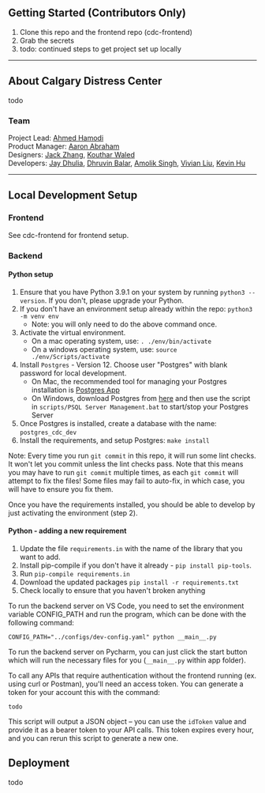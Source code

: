 ## Getting Started (Contributors Only)

1. Clone this repo and the frontend repo (cdc-frontend)
2. Grab the secrets
3. todo: continued steps to get project set up locally

---

## About Calgary Distress Center

todo

### Team

Project Lead: [Ahmed Hamodi](https://github.com/ahmedhamodi)\
Product Manager: [Aaron Abraham](https://github.com/aaronabraham311)\
Designers: [Jack Zhang](https://github.com/fakesquid), [Kouthar Waled](https://github.com/kouthar)\
Developers: [Jay Dhulia](https://github.com/jaydhulia), [Dhruvin Balar](https://github.com/drbalar), [Amolik Singh](https://github.com/amoliksingh), [Vivian Liu](https://github.com/vivianliu0), [Kevin Hu](https://github.com/andstun)

---

## Local Development Setup

### Frontend

See cdc-frontend for frontend setup.

### Backend

#### Python setup

1. Ensure that you have Python 3.9.1 on your system by running `python3 --version`. If you don't, please upgrade your Python.
1. If you don't have an environment setup already within the repo: `python3 -m venv env`
   - Note: you will only need to do the above command once.
1. Activate the virtual environment.
   - On a mac operating system, use: `. ./env/bin/activate`
   - On a windows operating system, use: `source ./env/Scripts/activate`
1. Install `Postgres` - Version 12. Choose user "Postgres" with blank password for local development.
   - On Mac, the recommended tool for managing your Postgres installation is [Postgres App](https://postgresapp.com/)
   - On Windows, download Postgres from [here](https://www.enterprisedb.com/downloads/postgres-postgresql-downloads) and then use the script in `scripts/PSQL Server Management.bat` to start/stop your Postgres Server
1. Once Postgres is installed, create a database with the name: `postgres_cdc_dev`
1. Install the requirements, and setup Postgres: `make install`

Note: Every time you run `git commit` in this repo, it will run some lint checks. It won't let you commit unless the lint checks pass. Note that this means you may have to run `git commit` multiple times, as each `git commit` will attempt to fix the files! Some files may fail to auto-fix, in which case, you will have to ensure you fix them.

Once you have the requirements installed, you should be able to develop by just activating the environment (step 2).

#### Python - adding a new requirement

1. Update the file `requirements.in` with the name of the library that you want to add.
1. Install pip-compile if you don't have it already - `pip install pip-tools`.
1. Run `pip-compile requirements.in`
1. Download the updated packages `pip install -r requirements.txt`
1. Check locally to ensure that you haven't broken anything

To run the backend server on VS Code, you need to set the environment variable CONFIG_PATH and run the program, which can be done with the following command:

```
CONFIG_PATH="../configs/dev-config.yaml" python __main__.py
```

To run the backend server on Pycharm, you can just click the start button which will run the necessary files for you (`__main__.py` within app folder).

To call any APIs that require authentication without the frontend running (ex. using curl or Postman), you'll need an access token. You can generate a token for your account this with the command:

```
todo
```

This script will output a JSON object – you can use the `idToken` value and provide it as a bearer token to your API calls. This token expires every hour, and you can rerun this script to generate a new one.

## Deployment

todo
